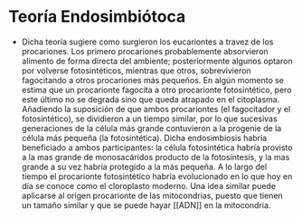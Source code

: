# Teoría Endosimbiótoca

- Dicha teoría sugiere como surgieron los eucariontes a travez de los procariones. Los primero procariones probablemente absorvieron alimento de forma directa del ambiente; posteriormente algunos optaron por volverse fotosintéticos, mientras que otros, sobrevivieron fagocitando a otros procariones más pequeños. En algún momento se estima que un procarionte fagocita a otro procarionte fotosintético, pero este último no se degrada sino que queda atrapado en el citoplasma. Añadiendo la suposición de que ambos procariontes (el fagocitador y el fotosintético), se dividieron a un tiempo similar, por lo que sucesivas generaciones de la célula más grande contuvieron a la progenie de la célula más pequeña (la fotosintética). Dicha endosimbiosis habría beneficiado a ambos participantes: la célula fotosintética habría provisto a la mas grande de monosacáridos producto de la fotosíntesis, y la mas grande a su vez habría protegido a la más pequeña. A lo largo del tiempo el procarionte fotosintético habría evolucionado en lo que hoy en día se conoce como el cloroplasto moderno. Una idea similar puede aplicarse al origen procarionte de las mitocondrias, puesto que tienen un tamaño similar y que se puede hayar [[ADN]] en la mitocondria.